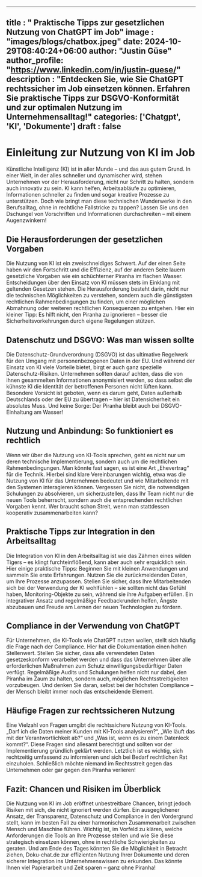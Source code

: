 ---
title : " Praktische Tipps zur gesetzlichen Nutzung von ChatGPT im Job"
image : "images/blogs/chatbox.jpeg"
date: 2024-10-29T08:40:24+06:00
author: "Justin Güse"
author_profile: "https://www.linkedin.com/in/justin-guese/"
description : "Entdecken Sie, wie Sie ChatGPT rechtssicher im Job einsetzen können. Erfahren Sie praktische Tipps zur DSGVO-Konformität und zur optimalen Nutzung im Unternehmensalltag!"
categories: ['Chatgpt', 'KI', 'Dokumente']
draft : false
----

# Einleitung zur Nutzung von KI im Job

Künstliche Intelligenz (KI) ist in aller Munde – und das aus gutem Grund. In einer Welt, in der alles schneller und dynamischer wird, stehen Unternehmen vor der Herausforderung, nicht nur Schritt zu halten, sondern auch innovativ zu sein. KI kann helfen, Arbeitsabläufe zu optimieren, Informationen schneller zu finden und sogar kreative Prozesse zu unterstützen. Doch wie bringt man diese technischen Wunderwerke in den Berufsalltag, ohne in rechtliche Fallstricke zu tappen? Lassen Sie uns den Dschungel von Vorschriften und Informationen durchschreiten – mit einem Augenzwinkern!

## Die Herausforderungen der gesetzlichen Vorgaben

Die Nutzung von KI ist ein zweischneidiges Schwert. Auf der einen Seite haben wir den Fortschritt und die Effizienz, auf der anderen Seite lauern gesetzliche Vorgaben wie ein schüchterner Piranha im flachen Wasser. Entscheidungen über den Einsatz von KI müssen stets im Einklang mit geltenden Gesetzen stehen. Die Herausforderung besteht darin, nicht nur die technischen Möglichkeiten zu verstehen, sondern auch die günstigsten rechtlichen Rahmenbedingungen zu finden, um einer möglichen Abmahnung oder weiteren rechtlichen Konsequenzen zu entgehen. Hier ein kleiner Tipp: Es hilft nicht, den Piranha zu ignorieren – besser die Sicherheitsvorkehrungen durch eigene Regelungen stützen.

## Datenschutz und DSGVO: Was man wissen sollte

Die Datenschutz-Grundverordnung (DSGVO) ist das ultimative Regelwerk für den Umgang mit personenbezogenen Daten in der EU. Und während der Einsatz von KI viele Vorteile bietet, birgt er auch ganz spezielle Datenschutz-Risiken. Unternehmen sollten darauf achten, dass die von ihnen gesammelten Informationen anonymisiert werden, so dass selbst die kühnste KI die Identität der betroffenen Personen nicht lüften kann. Besondere Vorsicht ist geboten, wenn es darum geht, Daten außerhalb Deutschlands oder der EU zu übertragen – hier ist Datensicherheit ein absolutes Muss. Und keine Sorge: Der Piranha bleibt auch bei DSGVO-Einhaltung am Wasser!

## Nutzung und Anbindung: So funktioniert es rechtlich

Wenn wir über die Nutzung von KI-Tools sprechen, geht es nicht nur um deren technische Implementierung, sondern auch um die rechtlichen Rahmenbedingungen. Man könnte fast sagen, es ist eine Art „Ehevertrag“ für die Technik. Hierbei sind klare Vereinbarungen wichtig, etwa was die Nutzung von KI für das Unternehmen bedeutet und wie Mitarbeitende mit den Systemen interagieren können. Vergessen Sie nicht, die notwendigen Schulungen zu absolvieren, um sicherzustellen, dass Ihr Team nicht nur die neuen Tools beherrscht, sondern auch die entsprechenden rechtlichen Vorgaben kennt. Wer braucht schon Streit, wenn man stattdessen kooperativ zusammenarbeiten kann?

## Praktische Tipps zur Integration in den Arbeitsalltag

Die Integration von KI in den Arbeitsalltag ist wie das Zähmen eines wilden Tigers – es klingt furchteinflößend, kann aber auch sehr erquicklich sein. Hier einige praktische Tipps: Beginnen Sie mit kleinen Anwendungen und sammeln Sie erste Erfahrungen. Nutzen Sie die zurückmeldenden Daten, um Ihre Prozesse anzupassen. Stellen Sie sicher, dass Ihre Mitarbeitenden sich bei der Verwendung der KI wohlfühlen – sie sollten nicht das Gefühl haben, Monitoring-Objekte zu sein, während sie ihre Aufgaben erfüllen. Ein integrativer Ansatz und regelmäßige Feedbackrunden helfen, Ängste abzubauen und Freude am Lernen der neuen Technologien zu fördern.

## Compliance in der Verwendung von ChatGPT

Für Unternehmen, die KI-Tools wie ChatGPT nutzen wollen, stellt sich häufig die Frage nach der Compliance. Hier hat die Dokumentation einen hohen Stellenwert. Stellen Sie sicher, dass alle verwendeten Daten gesetzeskonform verarbeitet werden und dass das Unternehmen über alle erforderlichen Maßnahmen zum Schutz einwilligungsbedürftiger Daten verfügt. Regelmäßige Audits und Schulungen helfen nicht nur dabei, den Piranha im Zaum zu halten, sondern auch, möglichen Rechtsstreitigkeiten vorzubeugen. Und denken Sie daran, selbst bei der höchsten Compliance – der Mensch bleibt immer noch das entscheidende Element.

## Häufige Fragen zur rechtssicheren Nutzung

Eine Vielzahl von Fragen umgibt die rechtssichere Nutzung von KI-Tools. „Darf ich die Daten meiner Kunden mit KI-Tools analysieren?“, „Wie läuft das mit der Verantwortlichkeit ab?“ und „Was ist, wenn es zu einem Datenleck kommt?“. Diese Fragen sind allesamt berechtigt und sollten vor der Implementierung gründlich geklärt werden. Letztlich ist es wichtig, sich rechtzeitig umfassend zu informieren und sich bei Bedarf rechtlichen Rat einzuholen. Schließlich möchte niemand im Rechtsstreit gegen das Unternehmen oder gar gegen den Piranha verlieren!

## Fazit: Chancen und Risiken im Überblick

Die Nutzung von KI im Job eröffnet unbestreitbare Chancen, bringt jedoch Risiken mit sich, die nicht ignoriert werden dürfen. Ein ausgeglichener Ansatz, der Transparenz, Datenschutz und Compliance in den Vordergrund stellt, kann im besten Fall zu einer harmonischen Zusammenarbeit zwischen Mensch und Maschine führen. Wichtig ist, im Vorfeld zu klären, welche Anforderungen die Tools an Ihre Prozesse stellen und wie Sie diese strategisch einsetzen können, ohne in rechtliche Schwierigkeiten zu geraten. Und am Ende des Tages könnten Sie die Möglichkeit in Betracht ziehen, Doku-chat.de zur effizienten Nutzung Ihrer Dokumente und deren sicherer Integration ins Unternehmenswissen zu erkunden. Das könnte Ihnen viel Papierarbeit und Zeit sparen – ganz ohne Piranha!